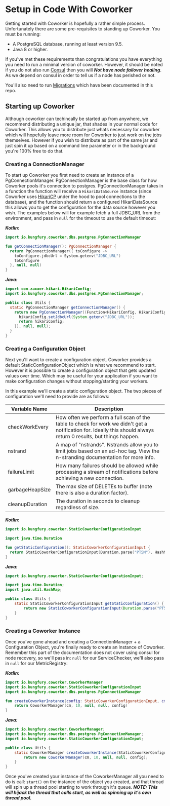 # Setup in Code With Coworker #

Getting started with Coworker is hopefully a rather simple process. Unfortunately there
are some pre-requisites to standing up Coworker. You must be running:

* A PostgreSQL database, running at least version 9.5.
* Java 8 or higher.

If you've met these requirements than congratulations you have everything you need
to run a minimal version of coworker. However, it should be noted if you do not
also run [Consul](https://www.consul.io/) then you will ***Not have node failover healing***.
As we depend on consul in order to tell us if a node has perished or not.

You'll also need to run [Migrations](migrations.md) which have been documented in this repo.

## Starting up Coworker ##

Although coworker can techincally be started up from anywhere, we recommend distributing
a unique jar, that shades in your normal code for Coworker. This allows you to distribute
just whats necessary for coworker which will hopefully leave more room for Coworker to just
work on the jobs themselves. However if you wish to distribute as part of the same jar and just
spin it up based on a command line parameter or in the background you're 100% free to do that.

### Creating a ConnectionManager ###

To start up Coworker you first need to create an instance of a PgConnectionManager.
PgConnectionManager is the base class for how Coworker pools it's connection to postgres.
PgConnectionManager takes in a function the function will receive a `HikariDataSource`
instance (since Coworker uses [HikariCP](https://github.com/brettwooldridge/HikariCP) under the hood
to pool connections to the database), and the function should return a configured HikariDataSource
this allows you to get the configuration for the data source however you wish. The examples below
will for example fetch a full JDBC_URL from the environment, and pass in `null` for the timeout
to use the default timeout:

***Kotlin:***

```kotlin
import io.kungfury.coworker.dbs.postgres.PgConnectionManager

fun getConnectionManager(): PgConnectionManager {
  return PgConnectionManager({ toConfigure ->
    toConfigure.jdbcUrl = System.getenv("JDBC_URL")
    toConfigure
  }, null, null)
}
```

***Java:***

```java
import com.zaxxer.hikari.HikariConfig;
import io.kungfury.coworker.dbs.postgres.PgConnectionManager;

public class Utils {
  static PgConnectionManager getConnectionManager() {
    return new PgConnectionManager((Function<HikariConfig, HikariConfig>) (hikariConfig -> {
      hikariConfig.setJdbcUrl(System.getenv("JDBC_URL"));
      return hikariConfig;
    }), null, null);
  }
}
```

### Creating a Configuration Object ###

Next you'll want to create a configuration object. Coworker provides a default StaticConfigurationObject
which is what we recommend to start. However it is possible to create a configuration object that gets updated
values over time. Which may be useful for your application if you want to make configuration changes without
stopping/starting your workers.

In this example we'll create a static configuration object. The two pieces of configuration we'll
need to provide are as follows:

| Variable Name   | Description                                                                                                                                                       |
|-----------------|-------------------------------------------------------------------------------------------------------------------------------------------------------------------|
| checkWorkEvery  | How often we perform a full scan of the table to check for work we didn't get a notification for. Ideally this should always return 0 results, but things happen. |
| nstrand         | A map of "nstrands". Nstrands allow you to limit jobs based on an ad-hoc tag. View the n-stranding documentation for more info.                                   |
| failureLimit    | How many failures should be allowed while processing a stream of notifications before achieving a new connection.                                                 |
| garbageHeapSize | The max size of DELETEs to buffer (note there is also a duration factor).                                                                                         |
| cleanupDuration | The duration in seconds to cleanup regardless of size.                                                                                                            |

***Kotlin:***

```kotlin
import io.kungfury.coworker.StaticCoworkerConfigurationInput

import java.time.Duration

fun getStaticConfiguration(): StaticCoworkerConfigurationInput {
  return StaticCoworkerConfigurationInput(Duration.parse("PT5M"), HashMap(), 3, 1000, Duration.ofSeconds(30))
}
```

***Java:***

```java
import io.kungfury.coworker.StaticCoworkerConfigurationInput;

import java.time.Duration;
import java.util.HashMap;

public class Utils {
    static StaticCoworkerConfigurationInput getStaticConfiguration() {
        return new StaticCoworkerConfigurationInput(Duration.parse("PT5M"), new HashMap<>(), 3, 1000, Duration.ofSeconds(30));
    }
}
```

### Creating a Coworker Instance ###

Once you've gone ahead and creating a ConnectionManager + a Configuration Object, you're finally
ready to create an Instance of Coworker. Remember this part of the documentation does not cover using
consul for node recovery, so we'll pass in: `null` for our ServiceChecker, we'll also pass in `null` for our MetricRegistry:

***Kotlin:***

```kotlin
import io.kungfury.coworker.CoworkerManager
import io.kungfury.coworker.StaticCoworkerConfigurationInput
import io.kungfury.coworker.dbs.postgres.PgConnectionManager

fun createCoworkerInstance(config: StaticCoworkerConfigurationInput, cm: PgconnectionManager): CoworkerManager {
    return CoworkerManager(cm, 10, null, null, config)
}
```

***Java:***

```java
import io.kungfury.coworker.CoworkerManager;
import io.kungfury.coworker.dbs.postgres.PgConnectionManager;
import io.kungfury.coworker.StaticCoworkerConfigurationInput;

public class Utils {
    static CoworkerManager createCoworkerInstance(StaticCoworkerConfigurationInput config, PgConnectionManager cm) {
        return new CoworkerManager(cm, 10, null, null, config);
    }
}
```

Once you've created your instance of the CoworkerManager all you need to do is call: `start()`
on the instance of the object you created, and that thread will spin up a thread pool starting
to work through it's queue. ***NOTE: This will hijack the thread that calls start, as well as spinning up
it's own thread pool.***
